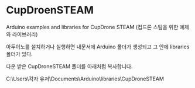 # CupDroenSTEAM
Arduino examples and libraries for CupDrone STEAM (컵드론 스팀을 위한 예제와 라이브러리)

아두이노를 설치하거나 실행하면 내문서에 Arduino 폴더가 생성되고 그 안에 libraries 폴더가 있다.

다운 받은 CupDroneSTEAM 폴더를 아래처럼 복사합니다. 

C:\Users\각자 유저\Documents\Arduino\libraries\CupDroneSTEAM
